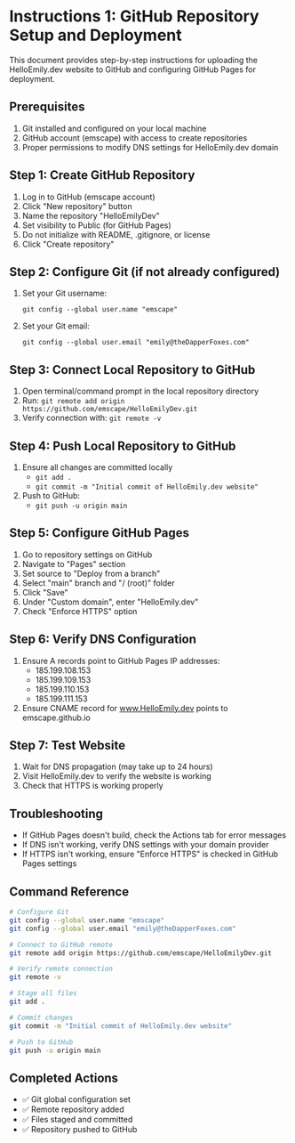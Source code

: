 # Instructions 1: GitHub Repository Setup and Deployment

This document provides step-by-step instructions for uploading the HelloEmily.dev website to GitHub and configuring GitHub Pages for deployment.

## Prerequisites
1. Git installed and configured on your local machine
2. GitHub account (emscape) with access to create repositories
3. Proper permissions to modify DNS settings for HelloEmily.dev domain

## Step 1: Create GitHub Repository
1. Log in to GitHub (emscape account)
2. Click "New repository" button
3. Name the repository "HelloEmilyDev"
4. Set visibility to Public (for GitHub Pages)
5. Do not initialize with README, .gitignore, or license
6. Click "Create repository"

## Step 2: Configure Git (if not already configured)
1. Set your Git username:
   ```
   git config --global user.name "emscape"
   ```
2. Set your Git email:
   ```
   git config --global user.email "emily@theDapperFoxes.com"
   ```

## Step 3: Connect Local Repository to GitHub
1. Open terminal/command prompt in the local repository directory
2. Run: `git remote add origin https://github.com/emscape/HelloEmilyDev.git`
3. Verify connection with: `git remote -v`

## Step 4: Push Local Repository to GitHub
1. Ensure all changes are committed locally
   - `git add .`
   - `git commit -m "Initial commit of HelloEmily.dev website"`
2. Push to GitHub:
   - `git push -u origin main`

## Step 5: Configure GitHub Pages
1. Go to repository settings on GitHub
2. Navigate to "Pages" section
3. Set source to "Deploy from a branch"
4. Select "main" branch and "/ (root)" folder
5. Click "Save"
6. Under "Custom domain", enter "HelloEmily.dev"
7. Check "Enforce HTTPS" option

## Step 6: Verify DNS Configuration
1. Ensure A records point to GitHub Pages IP addresses:
   - 185.199.108.153
   - 185.199.109.153
   - 185.199.110.153
   - 185.199.111.153
2. Ensure CNAME record for www.HelloEmily.dev points to emscape.github.io

## Step 7: Test Website
1. Wait for DNS propagation (may take up to 24 hours)
2. Visit HelloEmily.dev to verify the website is working
3. Check that HTTPS is working properly

## Troubleshooting
- If GitHub Pages doesn't build, check the Actions tab for error messages
- If DNS isn't working, verify DNS settings with your domain provider
- If HTTPS isn't working, ensure "Enforce HTTPS" is checked in GitHub Pages settings

## Command Reference
```bash
# Configure Git
git config --global user.name "emscape"
git config --global user.email "emily@theDapperFoxes.com"

# Connect to GitHub remote
git remote add origin https://github.com/emscape/HelloEmilyDev.git

# Verify remote connection
git remote -v

# Stage all files
git add .

# Commit changes
git commit -m "Initial commit of HelloEmily.dev website"

# Push to GitHub
git push -u origin main
```

## Completed Actions
- ✅ Git global configuration set
- ✅ Remote repository added
- ✅ Files staged and committed
- ✅ Repository pushed to GitHub
